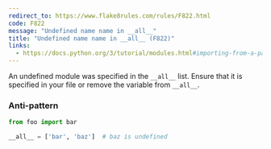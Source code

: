 ```yaml
---
redirect_to: https://www.flake8rules.com/rules/F822.html
code: F822
message: "Undefined name name in __all__"
title: "Undefined name name in __all__ (F822)"
links:
  - https://docs.python.org/3/tutorial/modules.html#importing-from-a-package
---
```


An undefined module was specified in the `__all__` list. Ensure that it is specified in your file or remove the variable from `__all__`.

### Anti-pattern

```python
from foo import bar

__all__ = ['bar', 'baz']  # baz is undefined
```
